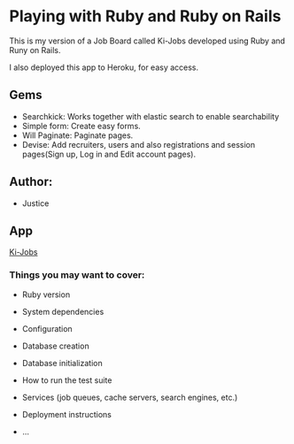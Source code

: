 # Playing with Ruby and Ruby on Rails

This is my version of a Job Board called Ki-Jobs developed using Ruby and Runy on Rails.

I also deployed this app to Heroku, for easy access.

## Gems 
- Searchkick: Works together with elastic search to enable searchability 
- Simple form: Create easy forms.
- Will Paginate: Paginate pages.
- Devise: Add recruiters, users and also registrations and session pages(Sign up, Log in and Edit account pages).

## Author:

* Justice


## App

[Ki-Jobs](https://ki-jobs.herokuapp.com/)


### Things you may want to cover:

* Ruby version

* System dependencies

* Configuration

* Database creation

* Database initialization

* How to run the test suite

* Services (job queues, cache servers, search engines, etc.)

* Deployment instructions

* ...
